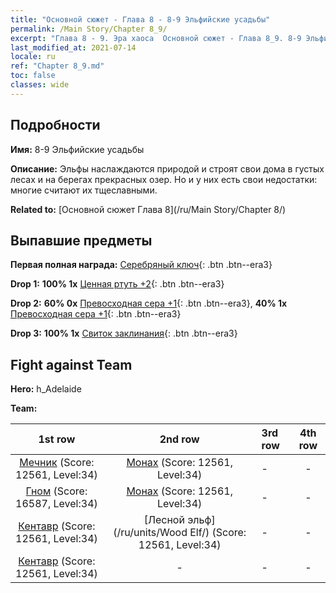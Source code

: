 ```yaml
---
title: "Основной сюжет - Глава 8 - 8-9 Эльфийские усадьбы"
permalink: /Main Story/Chapter 8_9/
excerpt: "Глава 8 - 9. Эра хаоса  Основной сюжет - Глава 8_9. 8-9 Эльфийские усадьбы"
last_modified_at: 2021-07-14
locale: ru
ref: "Chapter 8_9.md"
toc: false
classes: wide
---
```


## Подробности

 **Имя:** 8-9 Эльфийские усадьбы

 **Описание:** Эльфы наслаждаются природой и строят свои дома в густых лесах и на берегах прекрасных озер. Но и у них есть свои недостатки: многие считают их тщеславными.

 **Related to:** [Основной сюжет Глава 8](/ru/Main Story/Chapter 8/)

## Выпавшие предметы

 **Первая полная награда:** [Серебряный ключ](/ItemsRU/con_693/){: .btn .btn--era3}

 **Drop 1:** **100% 1x** [Ценная ртуть +2](/ItemsRU/mat_28/){: .btn .btn--era3}

 **Drop 2:** **60% 0x** [Превосходная сера +1](/ItemsRU/mat_22/){: .btn .btn--era3}, **40% 1x** [Превосходная сера +1](/ItemsRU/mat_22/){: .btn .btn--era3}

 **Drop 3:** **100% 1x** [Свиток заклинания](/ItemsRU/con_694/){: .btn .btn--era3}


## Fight against Team
 **Hero:** h_Adelaide

 **Team:**


  | 1st row | 2nd row | 3rd row | 4th row |
  |:----:|:----:|:----|:----:|
  | [Мечник](/ru/units/Swordsman/) (Score: 12561, Level:34)  | [Монах](/ru/units/Monk/) (Score: 12561, Level:34)  | - | - |
  | [Гном](/ru/units/Dwarf/) (Score: 16587, Level:34)  | [Монах](/ru/units/Monk/) (Score: 12561, Level:34)  | - | - |
  | [Кентавр](/ru/units/Centaur/) (Score: 12561, Level:34)  | [Лесной эльф](/ru/units/Wood Elf/) (Score: 12561, Level:34)  | - | - |
  | [Кентавр](/ru/units/Centaur/) (Score: 12561, Level:34)  | - | - | - |


